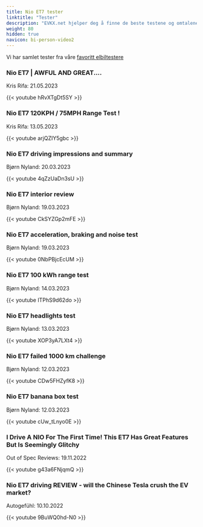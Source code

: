 ```yaml
---
title: Nio ET7 tester
linktitle: "Tester"
description: "EVKX.net hjelper deg å finne de beste testene og omtalene av denne modellen. "
weight: 80
hidden: true
navicon: bi-person-video2
---
```

Vi har samlet tester fra våre [favoritt elbiltestere](../../../../guides/evreviewers/)

<div class="container text-center shadow p-2 pe-4 mb-5 bg-body-tertiary rounded border">
<h3>Nio ET7 | AWFUL AND GREAT....</h3>
<p>Kris Rifa: 21.05.2023</p>

{{< youtube hRvXTgDt5SY >}}

</div>
<div class="container text-center shadow p-2 pe-4 mb-5 bg-body-tertiary rounded border">
<h3>Nio ET7 120KPH / 75MPH Range Test !</h3>
<p>Kris Rifa: 13.05.2023</p>

{{< youtube arjQZIY5gbc >}}

</div>
<div class="container text-center shadow p-2 pe-4 mb-5 bg-body-tertiary rounded border">
<h3>Nio ET7 driving impressions and summary</h3>
<p>Bjørn Nyland: 20.03.2023</p>

{{< youtube 4qZzUaDn3sU >}}

</div>
<div class="container text-center shadow p-2 pe-4 mb-5 bg-body-tertiary rounded border">
<h3>Nio ET7 interior review</h3>
<p>Bjørn Nyland: 19.03.2023</p>

{{< youtube CkSYZGp2mFE >}}

</div>
<div class="container text-center shadow p-2 pe-4 mb-5 bg-body-tertiary rounded border">
<h3>Nio ET7 acceleration, braking and noise test</h3>
<p>Bjørn Nyland: 19.03.2023</p>

{{< youtube 0NbPBjcEcUM >}}

</div>
<div class="container text-center shadow p-2 pe-4 mb-5 bg-body-tertiary rounded border">
<h3>Nio ET7 100 kWh range test</h3>
<p>Bjørn Nyland: 14.03.2023</p>

{{< youtube ITPhS9d62do >}}

</div>
<div class="container text-center shadow p-2 pe-4 mb-5 bg-body-tertiary rounded border">
<h3>Nio ET7 headlights test</h3>
<p>Bjørn Nyland: 13.03.2023</p>

{{< youtube XOP3yA7LXt4 >}}

</div>
<div class="container text-center shadow p-2 pe-4 mb-5 bg-body-tertiary rounded border">
<h3>Nio ET7 failed 1000 km challenge</h3>
<p>Bjørn Nyland: 12.03.2023</p>

{{< youtube CDw5FHZyfK8 >}}

</div>
<div class="container text-center shadow p-2 pe-4 mb-5 bg-body-tertiary rounded border">
<h3>Nio ET7 banana box test</h3>
<p>Bjørn Nyland: 12.03.2023</p>

{{< youtube cUw_tLnyo0E >}}

</div>
<div class="container text-center shadow p-2 pe-4 mb-5 bg-body-tertiary rounded border">
<h3>I Drive A NIO For The First Time! This ET7 Has Great Features But Is Seemingly Glitchy</h3>
<p>Out of Spec Reviews: 19.11.2022</p>

{{< youtube g43a6FNjqmQ >}}

</div>
<div class="container text-center shadow p-2 pe-4 mb-5 bg-body-tertiary rounded border">
<h3>Nio ET7 driving REVIEW - will the Chinese Tesla crush the EV market?</h3>
<p>Autogefühl: 10.10.2022</p>

{{< youtube 9BuWQ0hd-N0 >}}

</div>
